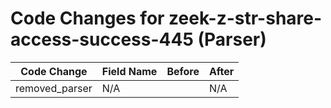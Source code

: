 # Code Changes for zeek-z-str-share-access-success-445 (Parser)

| Code Change | Field Name | Before | After |
|-------------|------------|--------|-------|
| removed_parser | N/A |  | N/A |